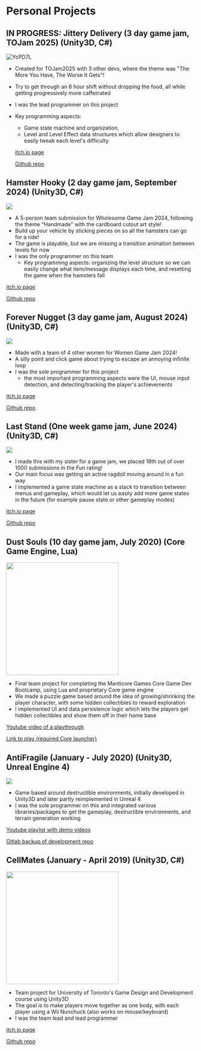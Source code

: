 # Personal Projects

## <b>IN PROGRESS: Jittery Delivery</b> (3 day game jam, TOJam 2025) (Unity3D, C#)
![YcPD7L](https://github.com/user-attachments/assets/5af6f92f-ed64-409b-97ba-1b106c8b83d3)

- Created for TOJam2025 with 3 other devs, where the theme was "The More You Have, The Worse It Gets"!
- Try to get through an 8 hour shift without dropping the food, all while getting progressively more caffeinated
- I was the lead programmer on this project
- Key programming aspects:
  - Game state machine and organization,
  - Level and Level Effect data structures which allow designers to easily tweak each level's difficulty
 
  [itch.io page](https://echiem.itch.io/jittery-delivery)

  [Github repo](https://github.com/ana-damnjanovic/TOjam2025)

## <b>Hamster Hooky</b> (2 day game jam, September 2024) (Unity3D, C#)
![](https://github.com/user-attachments/assets/ba96a6b4-9d2a-4126-b126-212962b667c8)

- A 5-person team submission for Wholesome Game Jam 2024, following the theme "Handmade" with the cardboard cutout art style!
- Build up your vehicle by sticking pieces on so all the hamsters can go for a ride!
- The game is playable, but we are missing a transition animation between levels for now
- I was the only programmer on this team
  - Key programming aspects: organizing the level structure so we can easily change what item/message displays each time, and resetting the game when the hamsters fall
  
[itch.io page](https://echiem.itch.io/hamster-hooky)
  
[Github repo](https://github.com/ana-damnjanovic/wholesome-jam-2024)

## <b>Forever Nugget</b> (3 day game jam, August 2024) (Unity3D, C#)
![](https://img.itch.zone/aW1hZ2UvMjg5MzcxOS8xNzMwODM3Ni5qcGc=/original/rtmiqc.jpg)

- Made with a team of 4 other women for Women Game Jam 2024!
- A silly point and click game about trying to escape an annoying infinite loop
- I was the sole programmer for this project
  - the most important programming aspects were the UI, mouse input detection, and detecting/tracking the player's achievements 
  
[itch.io page](https://chimera-crafts.itch.io/forever-nugget)
  
[Github repo](https://github.com/ana-damnjanovic/wgj2024)


## <b>Last Stand</b> (One week game jam, June 2024) (Unity3D, C#)
![](https://img.itch.zone/aW1nLzE2NDEzMTIzLnBuZw==/315x250%23c/62Pu0C.png)
  
  - I made this with my sister for a game jam, we placed 18th out of over 1000 submissions in the Fun rating!
  - Our main focus was getting an active ragdoll moving around in a fun way
  - I implemented a game state machine as a stack to transition between menus and gameplay, which would let us easily add more game states in the future (for example pause state or other gameplay modes)

[itch.io page](https://mihmee16374.itch.io/last-stand)
  
[Github repo](https://github.com/ana-damnjanovic/gamedevtvjam)

## <b>Dust Souls</b> (10 day game jam, July 2020) (Core Game Engine, Lua)
<img src="https://manticoreprod-ms.azureedge.net/screenshots/19e189674c924e389097ddc795b1b563_3_nupNxlSQDGQOkNyZINQm1_EBA6ECA0D39A0CA8BAECC3578B81EB83065D9A6E.jpg" height="300">

- Final team project for completing the Manticore Games Core Game Dev Bootcamp, using Lua and proprietary Core game engine
- We made a puzzle game based around the idea of growing/shrinking the player character, with some hidden collectibles to reward exploration
- I implemented UI and data persistence logic which lets the players get hidden collectibles and show them off in their home base
  
[Youtube video of a playthrough](https://www.youtube.com/watch?v=-ZiNRAaijUc&feature=youtu.be)
  
[Link to play (required Core launcher)](https://www.coregames.com/games/19e189/dust-souls)

## <b>AntiFragile</b> (January - July 2020) (Unity3D, Unreal Engine 4)
![](https://i.ytimg.com/vi/TSLQMmQc14k/hqdefault.jpg?sqp=-oaymwEcCPYBEIoBSFXyq4qpAw4IARUAAIhCGAFwAcABBg==&rs=AOn4CLBPN1i_liVxtwqDOBqQdNP8sHiiEw)

- Game based around destructible environments, initially developed in Unity3D and later partly reimplemented in Unreal 4
- I was the sole programmer on this and integrated various libraries/packages to get the gameplay, destructible environments, and terrain generation working

[Youtube playlist with demo videos](https://www.youtube.com/playlist?list=PLlUISXXe2RDXqb7Tgg1MtW3pDOfSkgjxM)
  
[Gitlab backup of development repo](https://gitlab.com/ana-damnjanovic/unity-backup)

## <b>CellMates</b> (January - April 2019) (Unity3D, C#)
<img src="https://img.itch.zone/aW1nLzE5OTkyMDMucG5n/original/uoKzfS.png" height="300">

- Team project for University of Toronto's Game Design and Development course using Unity3D
- The goal is to make players move together as one body, with each player using a Wii Nunchuck (also works on mouse/keyboard)
- I was the team lead and lead programmer

[itch.io page](https://cellmates.itch.io/cell-mates)
  
[Github repo](https://github.com/ana-damnjanovic/CellMates)





